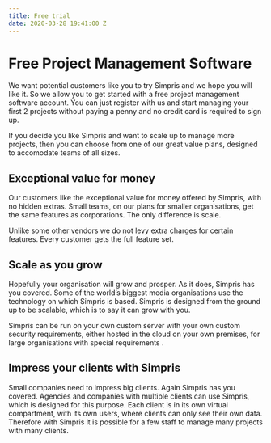```yaml
---
title: Free trial
date: 2020-03-28 19:41:00 Z
---
```


# Free Project Management Software
We want potential customers like you to try Simpris and we hope you will like it. So we allow you to get started with a free project management software account. You can just register with us and start managing your first 2 projects without paying a penny and no credit card is required to sign up.

If you decide you like Simpris and want to scale up to manage more projects, then you can choose from one of our great value plans, designed to accomodate teams of all sizes.

## Exceptional value for money
Our customers like the exceptional value for money offered by Simpris, with no hidden extras. Small teams, on our plans for smaller organisations, get the same features as corporations. The only difference is scale.

Unlike some other vendors we do not levy extra charges for certain features. Every customer gets the full feature set.

## Scale as you grow
Hopefully your organisation will grow and prosper. As it does, Simpris has you covered. Some of the world’s biggest media organisations use the technology on which Simpris is based. Simpris is designed from the ground up to be scalable, which is to say it can grow with you.

Simpris can be run on your own custom server with your own custom security requirements, either hosted in the cloud on your own premises, for large organisations with special requirements .

## Impress your clients with Simpris
Small companies need to impress big clients. Again Simpris has you covered. Agencies and companies with multiple clients can use Simpris, which  is designed for this purpose. Each client is in its own virtual compartment, with its own users, where clients can only see their own data. Therefore with Simpris it is possible for a few staff to manage many projects with many clients.